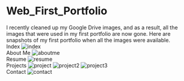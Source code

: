 # Web_First_Portfolio
I recently cleaned up my Google Drive images, and as a result, all the images that were used in my first portfolio are now gone. Here are snapshots of my first portfolio when all the images were available.
<br>
Index
![index](https://github.com/hanskkangg/Web_First_Portfolio/assets/156132740/5eb77ba4-4ac8-4807-81a2-0e21e6f190bd)
<br>
About Me
![aboutme](https://github.com/hanskkangg/Web_First_Portfolio/assets/156132740/6376ba29-be9c-4d5c-8c0b-a16d0f2e5b7e)
<br>
Resume
![resume](https://github.com/hanskkangg/Web_First_Portfolio/assets/156132740/82f1b948-fd45-4e5c-9e08-b289956b8780)
<br>
Projects
![project](https://github.com/hanskkangg/Web_First_Portfolio/assets/156132740/59332168-8e19-4cc8-b152-e2112838196f)
![project2](https://github.com/hanskkangg/Web_First_Portfolio/assets/156132740/3d2b44ae-03ac-476e-bea3-7e7e40f5c9f4)
![project3](https://github.com/hanskkangg/Web_First_Portfolio/assets/156132740/a61f31ce-ef72-468d-9682-1ee192caeb8f)
<br>
Contact
![contact](https://github.com/hanskkangg/Web_First_Portfolio/assets/156132740/b6a20856-7ca2-4de2-908c-d9993cc6f60d)
